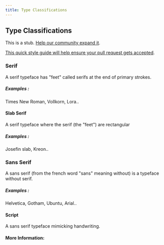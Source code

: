 ```yaml
---
title: Type Classifications
---
```

## Type Classifications

This is a stub. <a href='https://github.com/freecodecamp/guides/tree/master/src/pages/typography/type-classifications/index.md' target='_blank' rel='nofollow'>Help our community expand it</a>.

<a href='https://github.com/freecodecamp/guides/blob/master/README.md' target='_blank' rel='nofollow'>This quick style guide will help ensure your pull request gets accepted</a>.

<!-- The article goes here, in GitHub-flavored Markdown. Feel free to add YouTube videos, images, and CodePen/JSBin embeds  -->
### Serif

A serif typeface has "feet" called serifs at the end of primary strokes.
##### Examples :
Times New Roman, Vollkorn, Lora..

#### Slab Serif

A serif typeface where the serif (the "feet") are rectangular
##### Examples :
Josefin slab, Kreon..

### Sans Serif

A sans serif (from the french word "sans" meaning without) is a typeface without serif.
##### Examples : 
Helvetica, Gotham, Ubuntu, Arial..

#### Script

A sans serif typeface mimicking handwriting.



#### More Information:
<!-- Please add any articles you think might be helpful to read before writing the article -->


